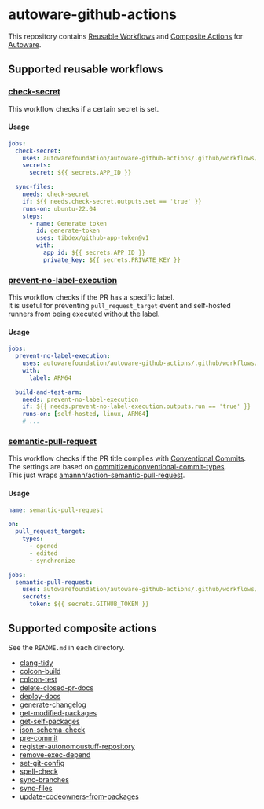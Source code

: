 # autoware-github-actions

This repository contains [Reusable Workflows](https://docs.github.com/ja/actions/learn-github-actions/reusing-workflows) and [Composite Actions](https://docs.github.com/en/actions/creating-actions/about-custom-actions) for [Autoware](https://github.com/autowarefoundation/autoware).

## Supported reusable workflows

### [check-secret](.github/workflows/check-secret.yaml)

This workflow checks if a certain secret is set.

#### Usage

```yaml
jobs:
  check-secret:
    uses: autowarefoundation/autoware-github-actions/.github/workflows/check-secret.yaml@v1
    secrets:
      secret: ${{ secrets.APP_ID }}

  sync-files:
    needs: check-secret
    if: ${{ needs.check-secret.outputs.set == 'true' }}
    runs-on: ubuntu-22.04
    steps:
      - name: Generate token
        id: generate-token
        uses: tibdex/github-app-token@v1
        with:
          app_id: ${{ secrets.APP_ID }}
          private_key: ${{ secrets.PRIVATE_KEY }}
```

### [prevent-no-label-execution](.github/workflows/prevent-no-label-execution.yaml)

This workflow checks if the PR has a specific label.  
It is useful for preventing `pull_request_target` event and self-hosted runners from being executed without the label.

#### Usage

```yaml
jobs:
  prevent-no-label-execution:
    uses: autowarefoundation/autoware-github-actions/.github/workflows/prevent-no-label-execution.yaml@v1
    with:
      label: ARM64

  build-and-test-arm:
    needs: prevent-no-label-execution
    if: ${{ needs.prevent-no-label-execution.outputs.run == 'true' }}
    runs-on: [self-hosted, linux, ARM64]
    # ...
```

### [semantic-pull-request](.github/workflows/semantic-pull-request.yaml)

This workflow checks if the PR title complies with [Conventional Commits](https://www.conventionalcommits.org/en/v1.0.0/).  
The settings are based on [commitizen/conventional-commit-types](https://github.com/commitizen/conventional-commit-types).  
This just wraps [amannn/action-semantic-pull-request](https://github.com/amannn/action-semantic-pull-request).

#### Usage

```yaml
name: semantic-pull-request

on:
  pull_request_target:
    types:
      - opened
      - edited
      - synchronize

jobs:
  semantic-pull-request:
    uses: autowarefoundation/autoware-github-actions/.github/workflows/semantic-pull-request.yaml@v1
    secrets:
      token: ${{ secrets.GITHUB_TOKEN }}
```

## Supported composite actions

See the `README.md` in each directory.

- [clang-tidy](./clang-tidy/README.md)
- [colcon-build](./colcon-build/README.md)
- [colcon-test](./colcon-test/README.md)
- [delete-closed-pr-docs](./delete-closed-pr-docs/README.md)
- [deploy-docs](./deploy-docs/README.md)
- [generate-changelog](./generate-changelog/README.md)
- [get-modified-packages](./get-modified-packages/README.md)
- [get-self-packages](./get-self-packages/README.md)
- [json-schema-check](./json-schema-check/README.md)
- [pre-commit](./pre-commit/README.md)
- [register-autonomoustuff-repository](./register-autonomoustuff-repository/README.md)
- [remove-exec-depend](./remove-exec-depend/README.md)
- [set-git-config](./set-git-config/README.md)
- [spell-check](./spell-check/README.md)
- [sync-branches](./sync-branches/README.md)
- [sync-files](./sync-files/README.md)
- [update-codeowners-from-packages](./update-codeowners-from-packages/README.md)
